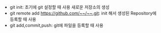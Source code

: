 - git init: 초기에 git 설정할 때 사용 새로운 저장소의 생성
- git remote add https://github.com/~~/~~.git: init 해서 생성된 Repository에 등록할 때 사용
- git add,commit,push: git에 파일을 등록할 때 사용
